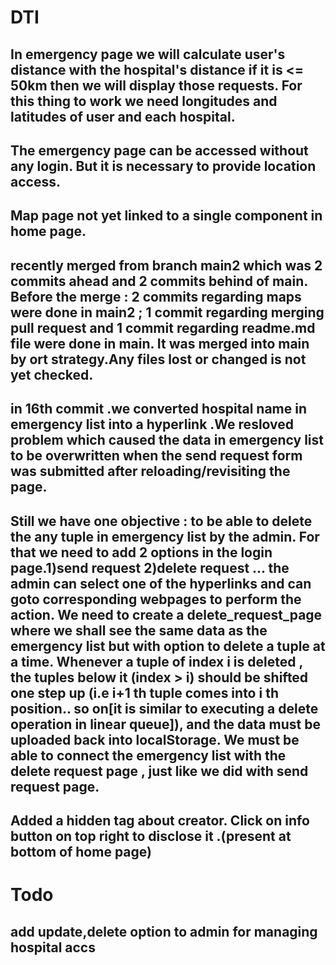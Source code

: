 # DTI
## In emergency page we will calculate user's distance with the hospital's distance if it is <= 50km then we will display those requests. For this thing to work we need longitudes and latitudes of user and each hospital.
## The emergency page can be accessed without any login. But it is necessary to provide location access.

## Map page not yet linked to a single component in home page.

## recently merged from branch main2 which was 2 commits ahead and 2 commits behind of main.  Before the merge : 2 commits regarding maps were done in main2 ; 1 commit regarding merging pull request and 1 commit regarding readme.md file were done in main. It was merged into main by ort strategy.Any files lost or changed is not yet checked.

## in 16th commit .we converted hospital name in emergency list into a hyperlink .We resloved problem which caused the data in emergency list to be overwritten when the send request form was submitted after reloading/revisiting the page. 
## Still we have one objective : to be able to delete the any tuple in emergency list by the admin. For that we need to add 2 options in the login page.1)send request 2)delete request ... the admin can select one of the hyperlinks and can goto corresponding webpages to perform the action. We need to create a delete_request_page where we shall see the same data as the emergency list but with option to delete a tuple at a time. Whenever a tuple of index i is deleted , the tuples below it (index > i) should be shifted one step up (i.e i+1 th tuple comes into i th position.. so on[it is similar to executing a delete operation in linear queue]), and the data must be uploaded back into localStorage. We must be able to connect the emergency list with the delete request page , just like we did with send request page.

## Added a hidden tag about creator. Click on info button on top right to disclose it .(present at bottom of home page)

# Todo
## add update,delete option to admin for managing hospital accs
